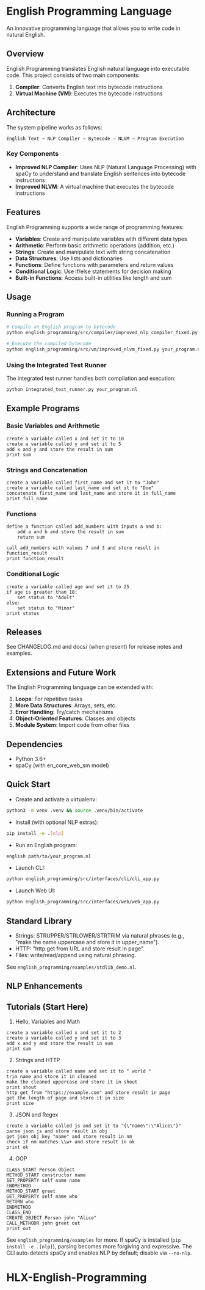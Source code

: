 # English Programming Language

An innovative programming language that allows you to write code in natural English.

## Overview

English Programming translates English natural language into executable code. This project consists of two main components:

1. **Compiler**: Converts English text into bytecode instructions
2. **Virtual Machine (VM)**: Executes the bytecode instructions

## Architecture

The system pipeline works as follows:

```
English Text → NLP Compiler → Bytecode → NLVM → Program Execution
```

### Key Components

- **Improved NLP Compiler**: Uses NLP (Natural Language Processing) with spaCy to understand and translate English sentences into bytecode instructions
- **Improved NLVM**: A virtual machine that executes the bytecode instructions

## Features

English Programming supports a wide range of programming features:

- **Variables**: Create and manipulate variables with different data types
- **Arithmetic**: Perform basic arithmetic operations (addition, etc.)
- **Strings**: Create and manipulate text with string concatenation
- **Data Structures**: Use lists and dictionaries
- **Functions**: Define functions with parameters and return values
- **Conditional Logic**: Use if/else statements for decision making
- **Built-in Functions**: Access built-in utilities like length and sum

## Usage

### Running a Program

```bash
# Compile an English program to bytecode
python english_programming/src/compiler/improved_nlp_compiler_fixed.py your_program.nl

# Execute the compiled bytecode
python english_programming/src/vm/improved_nlvm_fixed.py your_program.nlc
```

### Using the Integrated Test Runner

The integrated test runner handles both compilation and execution:

```bash
python integrated_test_runner.py your_program.nl
```

## Example Programs

### Basic Variables and Arithmetic

```
create a variable called x and set it to 10
create a variable called y and set it to 5
add x and y and store the result in sum
print sum
```

### Strings and Concatenation

```
create a variable called first_name and set it to "John"
create a variable called last_name and set it to "Doe"
concatenate first_name and last_name and store it in full_name
print full_name
```

### Functions

```
define a function called add_numbers with inputs a and b:
    add a and b and store the result in sum
    return sum

call add_numbers with values 7 and 3 and store result in function_result
print function_result
```

### Conditional Logic

```
create a variable called age and set it to 25
if age is greater than 18:
    set status to "Adult"
else:
    set status to "Minor"
print status
```

## Releases

See CHANGELOG.md and docs/ (when present) for release notes and examples.

## Extensions and Future Work

The English Programming language can be extended with:

1. **Loops**: For repetitive tasks
2. **More Data Structures**: Arrays, sets, etc.
3. **Error Handling**: Try/catch mechanisms
4. **Object-Oriented Features**: Classes and objects
5. **Module System**: Import code from other files

## Dependencies

- Python 3.6+
- spaCy (with en_core_web_sm model)

## Quick Start

- Create and activate a virtualenv:
```bash
python3 -m venv .venv && source .venv/bin/activate
```

- Install (with optional NLP extras):
```bash
pip install -e .[nlp]
```

- Run an English program:
```bash
english path/to/your_program.nl
```

- Launch CLI:
```bash
python english_programming/src/interfaces/cli/cli_app.py
```

- Launch Web UI:
```bash
python english_programming/src/interfaces/web/web_app.py
```

## Standard Library
- Strings: STRUPPER/STRLOWER/STRTRIM via natural phrases (e.g., "make the name uppercase and store it in upper_name").
- HTTP: "http get from URL and store result in page".
- Files: write/read/append using natural phrasing.

See `english_programming/examples/stdlib_demo.nl`.

## NLP Enhancements
## Tutorials (Start Here)

1) Hello, Variables and Math
```
create a variable called x and set it to 2
create a variable called y and set it to 3
add x and y and store the result in sum
print sum
```

2) Strings and HTTP
```
create a variable called name and set it to " world "
trim name and store it in cleaned
make the cleaned uppercase and store it in shout
print shout
http get from "https://example.com" and store result in page
get the length of page and store it in size
print size
```

3) JSON and Regex
```
create a variable called js and set it to "{\"name\":\"Alice\"}"
parse json js and store result in obj
get json obj key "name" and store result in nm
check if nm matches \\w+ and store result in ok
print ok
```

4) OOP
```
CLASS_START Person Object
METHOD_START constructor name
SET_PROPERTY self name name
ENDMETHOD
METHOD_START greet
GET_PROPERTY self name who
RETURN who
ENDMETHOD
CLASS_END
CREATE_OBJECT Person john "Alice"
CALL_METHODR john greet out
print out
```

See `english_programming/examples` for more.
If spaCy is installed (`pip install -e .[nlp]`), parsing becomes more forgiving and expressive. The CLI auto-detects spaCy and enables NLP by default; disable via `--no-nlp`.
# HLX-English-Programming
